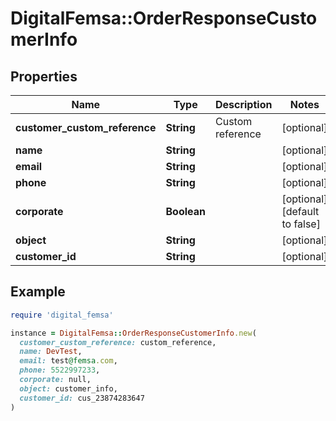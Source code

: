# DigitalFemsa::OrderResponseCustomerInfo

## Properties

| Name | Type | Description | Notes |
| ---- | ---- | ----------- | ----- |
| **customer_custom_reference** | **String** | Custom reference | [optional] |
| **name** | **String** |  | [optional] |
| **email** | **String** |  | [optional] |
| **phone** | **String** |  | [optional] |
| **corporate** | **Boolean** |  | [optional][default to false] |
| **object** | **String** |  | [optional] |
| **customer_id** | **String** |  | [optional] |

## Example

```ruby
require 'digital_femsa'

instance = DigitalFemsa::OrderResponseCustomerInfo.new(
  customer_custom_reference: custom_reference,
  name: DevTest,
  email: test@femsa.com,
  phone: 5522997233,
  corporate: null,
  object: customer_info,
  customer_id: cus_23874283647
)
```


